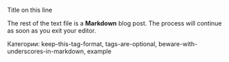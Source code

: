 Title on this line

The rest of the text file is a **Markdown** blog post. The process will continue
as soon as you exit your editor.

Категории: keep-this-tag-format, tags-are-optional, beware-with-underscores-in-markdown, example
